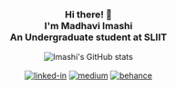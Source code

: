 <div align="center">
  
<h3>Hi there! 👋<br>I'm Madhavi Imashi<br>An Undergraduate student at SLIIT</h3> 
  
  ![Imashi's GitHub stats](https://github-readme-stats.vercel.app/api?username=MadhaviImashi&show_icons=true&theme=radical)
  

[<img align="center" alt="linked-in" src="https://img.shields.io/badge/linkedin-%230077B5.svg?&style=for-the-badge&logo=linkedin&logoColor=white" />](https://www.linkedin.com/in/madhaviuyanahewa/)
  [<img align="center" alt="medium" target="_blank" src="https://img.shields.io/badge/medium-%2312100E.svg?&style=for-the-badge&logo=medium&logoColor=white" />](https://medium.com/@madhaviuyanahewa)
  [<img align="center" alt="behance" target="_blank" src="https://img.shields.io/badge/-Behance-%232C3454?style=for-the-badge&logo=behance&logoColor=white" />](https://www.behance.net/madhaviuyanahe)
  
</div>

  

